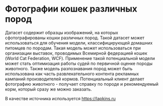 # Фотографии кошек различных пород
Датасет содержит образцы изображений, на которых сфотографированы кошки различных пород. Такой датасет может использоваться для обучения модели, классифицирующей домашних питомцев по породам. Такая модель может использоваться при организации выставок, проводимых Всемирной федерацией кошек (World Cat Federation, WCF). Применение такой потенциальной модели может стать оптимизация работы судей по первичной оценке породы животного. Также модель разпознавания пород может быть использована как часть развлекательного контента рекламных кампаний производителей
кормов. Потенциальный клиент делает фотографию животного - получает справку по породе и рекомендуемый корм, который сразу же можно заказать.

В качестве источника используется https://lapkins.ru
